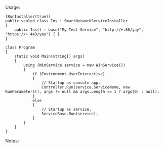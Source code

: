 Usage:

    [RunInstaller(true)]
    public sealed class Ins : SmartNetworkServiceInstaller
    {
        public Ins() : base("My Test Service", "http://+:80/yay", "https://+:443/yay") { }
    }

    class Program
    {
        static void Main(string[] args)
        {
            using (WinService service = new WinService())
            {
                if (Environment.UserInteractive)
                {
                    // Startup as console app.
                    Controller.Run(service.ServiceName, new RunParameters(), args != null && args.Length == 1 ? args[0] : null);
                }
                else
                {
                    // Startup as service.
                    ServiceBase.Run(service);
                }
            }
        }
    }
    
Notes:
